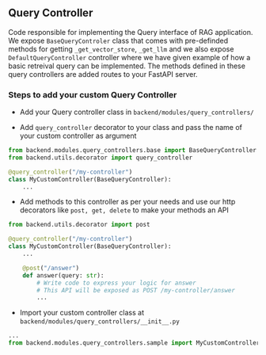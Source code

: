 ## Query Controller

Code responsible for implementing the Query interface of RAG application. We expose `BaseQueryControler` class that comes with pre-definded methods for getting `_get_vector_store`, `_get_llm` and we also expose `DefaultQueryController` controller where we have given example of how a basic retreival query can be implemented. The methods defined in these query controllers are added routes to your FastAPI server.

### Steps to add your custom Query Controller

- Add your Query controller class in `backend/modules/query_controllers/`

- Add `query_controller` decorator to your class and pass the name of your custom controller as argument

```sample.py
from backend.modules.query_controllers.base import BaseQueryController
from backend.utils.decorator import query_controller

@query_controller("/my-controller")
class MyCustomController(BaseQueryController):
    ...
```

- Add methods to this controller as per your needs and use our http decorators like `post, get, delete` to make your methods an API

```sample.py
from backend.utils.decorator import post

@query_controller("/my-controller")
class MyCustomController(BaseQueryController):
    ...

    @post("/answer")
    def answer(query: str):
        # Write code to express your logic for answer
        # This API will be exposed as POST /my-controller/answer
        ...
```

- Import your custom controller class at `backend/modules/query_controllers/__init__.py`

```__init__.py
...
from backend.modules.query_controllers.sample import MyCustomController
```